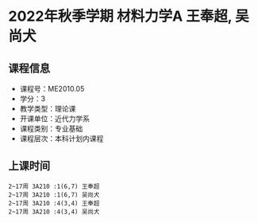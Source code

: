 # 2022年秋季学期 材料力学A 王奉超, 吴尚犬






## 课程信息

- 课程号：ME2010.05
- 学分：3
- 教学类型：理论课
- 开课单位：近代力学系
- 课程类别：专业基础
- 课程层次：本科计划内课程

## 上课时间

```
2~17周 3A210 :1(6,7) 王奉超
2~17周 3A210 :1(6,7) 吴尚犬
2~17周 3A210 :4(3,4) 王奉超
2~17周 3A210 :4(3,4) 吴尚犬
```

